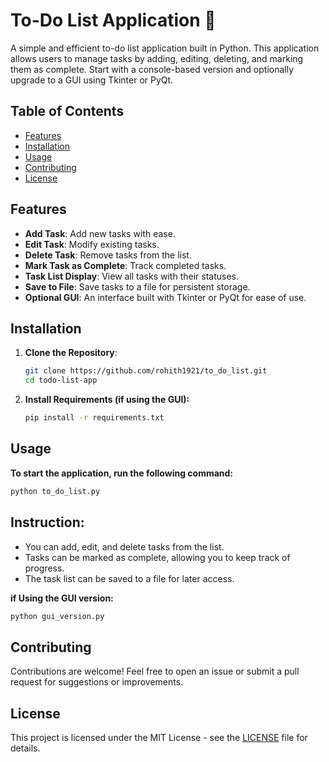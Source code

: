 # To-Do List Application 📝

A simple and efficient to-do list application built in Python. This application allows users to manage tasks by adding, editing, deleting, and marking them as complete. Start with a console-based version and optionally upgrade to a GUI using Tkinter or PyQt.

## Table of Contents
- [Features](#features)
- [Installation](#installation)
- [Usage](#usage)
- [Contributing](#contributing)
- [License](#license)

## Features
- **Add Task**: Add new tasks with ease.
- **Edit Task**: Modify existing tasks.
- **Delete Task**: Remove tasks from the list.
- **Mark Task as Complete**: Track completed tasks.
- **Task List Display**: View all tasks with their statuses.
- **Save to File**: Save tasks to a file for persistent storage.
- **Optional GUI**: An interface built with Tkinter or PyQt for ease of use.

## Installation

1. **Clone the Repository**:
   ```bash
   git clone https://github.com/rohith1921/to_do_list.git
   cd todo-list-app

2. **Install Requirements (if using the GUI):**
   ```bash
   pip install -r requirements.txt

## Usage
**To start the application, run the following command:**
```bash
python to_do_list.py
```
## Instruction:
- You can add, edit, and delete tasks from the list.
- Tasks can be marked as complete, allowing you to keep track of progress.
- The task list can be saved to a file for later access.

**if Using the GUI version:**
```bash
python gui_version.py
```

## Contributing

Contributions are welcome! Feel free to open an issue or submit a pull request for suggestions or improvements.        

## License
This project is licensed under the MIT License - see the [LICENSE](LICENSE) file for details.



